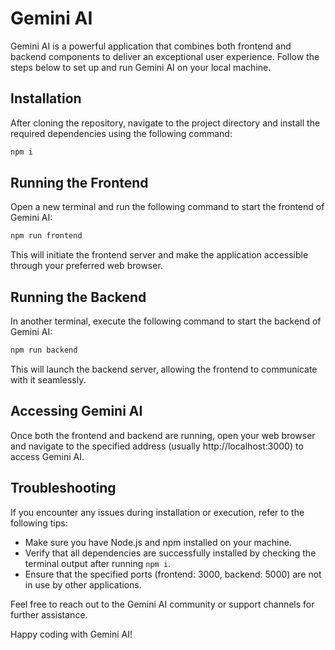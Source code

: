 # Gemini AI

Gemini AI is a powerful application that combines both frontend and backend components to deliver an exceptional user experience. Follow the steps below to set up and run Gemini AI on your local machine.

## Installation

After cloning the repository, navigate to the project directory and install the required dependencies using the following command:

```bash
npm i
```

## Running the Frontend

Open a new terminal and run the following command to start the frontend of Gemini AI:

```bash
npm run frontend
```

This will initiate the frontend server and make the application accessible through your preferred web browser.

## Running the Backend

In another terminal, execute the following command to start the backend of Gemini AI:

```bash
npm run backend
```

This will launch the backend server, allowing the frontend to communicate with it seamlessly.

## Accessing Gemini AI

Once both the frontend and backend are running, open your web browser and navigate to the specified address (usually http://localhost:3000) to access Gemini AI.

## Troubleshooting

If you encounter any issues during installation or execution, refer to the following tips:

- Make sure you have Node.js and npm installed on your machine.
- Verify that all dependencies are successfully installed by checking the terminal output after running `npm i`.
- Ensure that the specified ports (frontend: 3000, backend: 5000) are not in use by other applications.

Feel free to reach out to the Gemini AI community or support channels for further assistance.

Happy coding with Gemini AI!

